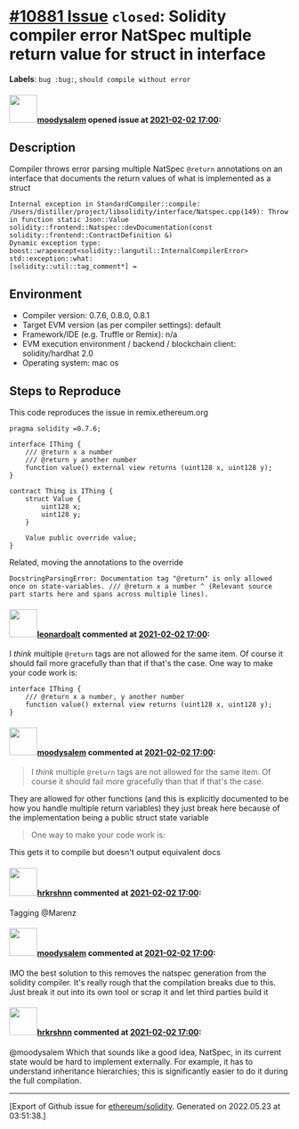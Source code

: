 # [\#10881 Issue](https://github.com/ethereum/solidity/issues/10881) `closed`: Solidity compiler error NatSpec multiple return value for struct in interface
**Labels**: `bug :bug:`, `should compile without error`


#### <img src="https://avatars.githubusercontent.com/u/7897876?v=4" width="50">[moodysalem](https://github.com/moodysalem) opened issue at [2021-02-02 17:00](https://github.com/ethereum/solidity/issues/10881):

## Description

Compiler throws error parsing multiple NatSpec `@return` annotations on an interface that documents the return values of what is implemented as a struct

```
Internal exception in StandardCompiler::compile: /Users/distiller/project/libsolidity/interface/Natspec.cpp(149): Throw in function static Json::Value solidity::frontend::Natspec::devDocumentation(const solidity::frontend::ContractDefinition &)
Dynamic exception type: boost::wrapexcept<solidity::langutil::InternalCompilerError>
std::exception::what:
[solidity::util::tag_comment*] =
```


## Environment

- Compiler version: 0.7.6, 0.8.0, 0.8.1
- Target EVM version (as per compiler settings): default
- Framework/IDE (e.g. Truffle or Remix): n/a
- EVM execution environment / backend / blockchain client: solidity/hardhat 2.0
- Operating system: mac os

## Steps to Reproduce
This code reproduces the issue in remix.ethereum.org

```solidity
pragma solidity =0.7.6;

interface IThing {
    /// @return x a number
    /// @return y another number
    function value() external view returns (uint128 x, uint128 y);
}

contract Thing is IThing {
    struct Value {
        uint128 x;
        uint128 y;
    }

    Value public override value;
}
```

Related, moving the annotations to the override

```
DocstringParsingError: Documentation tag "@return" is only allowed once on state-variables. /// @return x a number ^ (Relevant source part starts here and spans across multiple lines).
```

#### <img src="https://avatars.githubusercontent.com/u/504195?u=ce2facd14af9fd474ebff49f0d44891f56f7500f&v=4" width="50">[leonardoalt](https://github.com/leonardoalt) commented at [2021-02-02 17:00](https://github.com/ethereum/solidity/issues/10881#issuecomment-773159908):

I *think* multiple `@return` tags are not allowed for the same item. Of course it should fail more gracefully than that if that's the case.
One way to make your code work is:
```
interface IThing {
    /// @return x a number, y another number
    function value() external view returns (uint128 x, uint128 y);
}
```

#### <img src="https://avatars.githubusercontent.com/u/7897876?v=4" width="50">[moodysalem](https://github.com/moodysalem) commented at [2021-02-02 17:00](https://github.com/ethereum/solidity/issues/10881#issuecomment-773489848):

> I _think_ multiple `@return` tags are not allowed for the same item. Of course it should fail more gracefully than that if that's the case.

They are allowed for other functions (and this is explicitly documented to be how you handle multiple return variables) they just break here because of the implementation being a public struct state variable

> One way to make your code work is:

This gets it to compile but doesn't output equivalent docs

#### <img src="https://avatars.githubusercontent.com/u/13174375?u=52d702cb6bec53b561afa293cf9cd53ef7a63924&v=4" width="50">[hrkrshnn](https://github.com/hrkrshnn) commented at [2021-02-02 17:00](https://github.com/ethereum/solidity/issues/10881#issuecomment-774088792):

Tagging @Marenz

#### <img src="https://avatars.githubusercontent.com/u/7897876?v=4" width="50">[moodysalem](https://github.com/moodysalem) commented at [2021-02-02 17:00](https://github.com/ethereum/solidity/issues/10881#issuecomment-775237443):

IMO the best solution to this removes the natspec generation from the solidity compiler. It's really rough that the compilation breaks due to this. Just break it out into its own tool or scrap it and let third parties build it

#### <img src="https://avatars.githubusercontent.com/u/13174375?u=52d702cb6bec53b561afa293cf9cd53ef7a63924&v=4" width="50">[hrkrshnn](https://github.com/hrkrshnn) commented at [2021-02-02 17:00](https://github.com/ethereum/solidity/issues/10881#issuecomment-775962396):

@moodysalem Which that sounds like a good idea, NatSpec, in its current state would be hard to implement externally. For example, it has to understand inheritance hierarchies; this is significantly easier to do it during the full compilation.


-------------------------------------------------------------------------------



[Export of Github issue for [ethereum/solidity](https://github.com/ethereum/solidity). Generated on 2022.05.23 at 03:51:38.]
